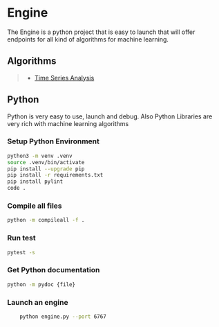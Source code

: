 # Engine

The Engine is a python project that is easy to launch that will offer endpoints for all kind of algorithms for machine learning.

## Algorithms

> - [Time Series Analysis](TimeSeriesAnalysisService.md)

## Python

Python is very easy to use, launch and debug.
Also Python Libraries are very rich with machine learning algorithms

### Setup Python Environment

``` bash
python3 -m venv .venv
source .venv/bin/activate
pip install --upgrade pip
pip install -r requirements.txt
pip install pylint
code .
```

### Compile all files

```bash
python -m compileall -f .
```

### Run test

``` bash
pytest -s
```

### Get Python documentation

``` bash
python -m pydoc {file}
```

### Launch an engine

```bash
    python engine.py --port 6767
```
